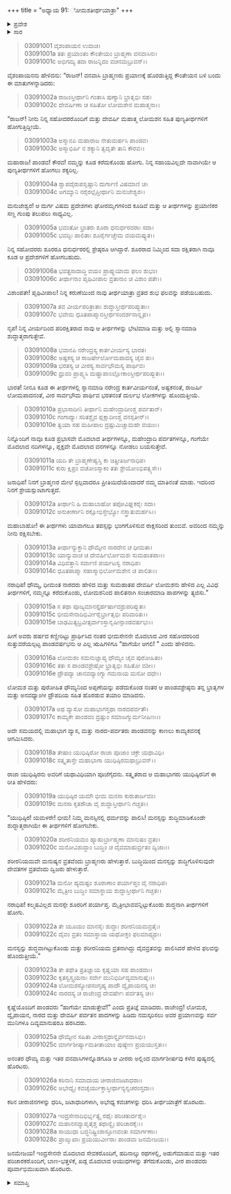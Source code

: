 +++
title = "ಅಧ್ಯಾಯ 91: ೋಮಶತೀರ್ಥಯಾತ್ರಾ"
+++

<details><summary>ಪ್ರವೇಶ</summary>


।।   ಓಂ ಓಂ ನಮೋ ನಾರಾಯಣಾಯ।।   ಶ್ರೀ ವೇದವ್ಯಾಸಾಯ ನಮಃ ।।

ಶ್ರೀ ಕೃಷ್ಣದ್ವೈಪಾಯನ ವೇದವ್ಯಾಸ ವಿರಚಿತ  

**ಶ್ರೀ ಮಹಾಭಾರತ**

**ಆರಣ್ಯಕ ಪರ್ವ**

**ತೀರ್ಥಯಾತ್ರಾ ಪರ್ವ**

**ಅಧ್ಯಾಯ 91**

</details>


<details><summary>ಸಾರ</summary>

ಉಳಿದುಕೊಂಡ ಕೆಲವು ಬ್ರಾಹ್ಮಣರು ತಮ್ಮನ್ನೂ ತೀರ್ಥಯಾತ್ರೆಗೆ ಕರೆದುಕೊಂಡು ಹೋಗಬೇಕೆಂದು ಕೇಳಿಕೊಳ್ಳಲು ಯುಧಿಷ್ಠಿರನು ಒಪ್ಪಿಕೊಂಡಿದುದು (1-15). ತೀರ್ಥಯಾತ್ರೆಗೆ ಸಿದ್ಧತೆಗಳು ನಡೆಯುತ್ತಿರುವಾಗ ವ್ಯಾಸ, ನಾರದ-ಪರ್ವತರು ಬಂದು ತೀರ್ಥಯಾತ್ರೆ ಮಾಡುವಾಗ ಶರೀರ ನಿಯಮ, ಮನಸ್ಸು ಮತ್ತು ಬುದ್ಧಿಯ ಶುದ್ಧತೆಗಳ ಕುರಿತು ಹೇಳುವುದು; ಪ್ರಯಾಣ (16-28).

</details>


> 03091001 ವೈಶಂಪಾಯನ ಉವಾಚ।  
03091001a ತತಃ ಪ್ರಯಾಂತಂ ಕೌಂತೇಯಂ ಬ್ರಾಹ್ಮಣಾ ವನವಾಸಿನಃ।  
03091001c ಅಭಿಗಮ್ಯ ತದಾ ರಾಜನ್ನಿದಂ ವಚನಮಬ್ರುವನ್।।

ವೈಶಂಪಾಯನನು ಹೇಳಿದನು: “ರಾಜನ್! ವನವಾಸಿ ಬ್ರಾಹ್ಮಣರು ಪ್ರಯಾಣಕ್ಕೆ ಹೊರಡುತ್ತಿದ್ದ ಕೌಂತೇಯನ ಬಳಿ ಬಂದು ಈ ಮಾತುಗಳನ್ನಾಡಿದರು:

> 03091002a ರಾಜಂಸ್ತೀರ್ಥಾನಿ ಗಂತಾಸಿ ಪುಣ್ಯಾನಿ ಭ್ರಾತೃಭಿಃ ಸಹ।  
03091002c ದೇವರ್ಷಿಣಾ ಚ ಸಹಿತೋ ಲೋಮಶೇನ ಮಹಾತ್ಮನಾ।।

“ರಾಜನ್! ನೀನು ನಿನ್ನ ಸಹೋದರರೊಂದಿಗೆ ಮತ್ತು ದೇವರ್ಷಿ ಮಹಾತ್ಮ ಲೋಮಶನ ಸಹಿತ ಪುಣ್ಯತೀರ್ಥಗಳಿಗೆ ಹೋಗುತ್ತಿದ್ದೀಯೆ.

> 03091003a ಅಸ್ಮಾನಪಿ ಮಹಾರಾಜ ನೇತುಮರ್ಹಸಿ ಪಾಂಡವ।  
03091003c ಅಸ್ಮಾಭಿರ್ಹಿ ನ ಶಕ್ಯಾನಿ ತ್ವದೃತೇ ತಾನಿ ಕೌರವ।।

ಮಹಾರಾಜ! ಪಾಂಡವ! ಕೌರವ! ನಮ್ಮನ್ನು ಕೂಡ ಕರೆದುಕೊಂಡು ಹೋಗು. ನಿನ್ನ ಸಹಾಯವಿಲ್ಲದೇ ನಾವಾಗಿಯೇ ಆ ಪುಣ್ಯತೀರ್ಥಗಳಿಗೆ ಹೋಗಲು ಶಕ್ಯರಿಲ್ಲ.

> 03091004a ಶ್ವಾಪದೈರುಪಸೃಷ್ಟಾನಿ ದುರ್ಗಾಣಿ ವಿಷಮಾಣಿ ಚ।  
03091004c ಅಗಮ್ಯಾನಿ ನರೈರಲ್ಪೈಸ್ತೀರ್ಥಾನಿ ಮನುಜೇಶ್ವರ।।

ಮನುಜೇಶ್ವರ! ಆ ದುರ್ಗ ವಿಷಮ ಪ್ರದೇಶಗಳು ಘೋರಮೃಗಗಳಿಂದ ಕೂಡಿವೆ ಮತ್ತು ಆ ತೀರ್ಥಗಳನ್ನು ಪ್ರಯಾಣಿಕರ ಸಣ್ಣ ಗುಂಪು ತಲುಪಲು ಸಾಧ್ಯವಿಲ್ಲ.

> 03091005a ಭವಂತೋ ಭ್ರಾತರಃ ಶೂರಾ ಧನುರ್ಧರವರಾಃ ಸದಾ।  
03091005c ಭವದ್ಭಿಃ ಪಾಲಿತಾಃ ಶೂರೈರ್ಗಚ್ಚೇಮ ವಯಮಪ್ಯುತ।।

ನಿನ್ನ ಸಹೋದರರು ಶೂರರೂ ಧನುರ್ಧರರಲ್ಲಿ ಶ್ರೇಷ್ಠರೂ ಆಗಿದ್ದಾರೆ. ಶೂರರಾದ ನಿಮ್ಮಿಂದ ಸದಾ ರಕ್ಷಿತರಾಗಿ ನಾವೂ ಕೂಡ ಆ ಪ್ರದೇಶಗಳಿಗೆ ಹೋಗಬಹುದು.

> 03091006a ಭವತ್ಪ್ರಸಾದಾದ್ಧಿ ವಯಂ ಪ್ರಾಪ್ನುಯಾಮ ಫಲಂ ಶುಭಂ।  
03091006c ತೀರ್ಥಾನಾಂ ಪೃಥಿವೀಪಾಲ ವ್ರತಾನಾಂ ಚ ವಿಶಾಂ ಪತೇ।।

ವಿಶಾಂಪತೇ! ಪೃಥಿವೀಪಾಲ! ನಿನ್ನ ಕರುಣೆಯಿಂದ ನಾವು ತೀರ್ಥಯಾತ್ರಾ ವ್ರತದ ಶುಭ ಫಲವನ್ನು ಪಡೆಯಬಹುದು.

> 03091007a ತವ ವೀರ್ಯಪರಿತ್ರಾತಾಃ ಶುದ್ಧಾಸ್ತೀರ್ಥಪರಿಪ್ಲುತಾಃ।   
03091007c ಭವೇಮ ಧೂತಪಾಪ್ಮಾನಸ್ತೀರ್ಥಸಂದರ್ಶನಾನ್ನೃಪ।।

ನೃಪ! ನಿನ್ನ ವೀರ್ಯದಿಂದ ಪರಿರಕ್ಷಿತರಾದ ನಾವು ಆ ತೀರ್ಥಗಳನ್ನು ಭೇಟಿಮಾಡಿ ಮತ್ತು ಅಲ್ಲಿ ಸ್ನಾನಮಾಡಿ ಶುದ್ಧಾತ್ಮರಾಗುತ್ತೇವೆ.

> 03091008a ಭವಾನಪಿ ನರೇಂದ್ರಸ್ಯ ಕಾರ್ತವೀರ್ಯಸ್ಯ ಭಾರತ।  
03091008c ಅಷ್ಟಕಸ್ಯ ಚ ರಾಜರ್ಷೇರ್ಲೋಮಪಾದಸ್ಯ ಚೈವ ಹ।।  
03091009a ಭರತಸ್ಯ ಚ ವೀರಸ್ಯ ಸಾರ್ವಭೌಮಸ್ಯ ಪಾರ್ಥಿವ।  
03091009c ಧ್ರುವಂ ಪ್ರಾಪ್ಸ್ಯಸಿ ದುಷ್ಪ್ರಾಪಾಽಲ್ಲೋಕಾಂಸ್ತೀರ್ಥಪರಿಪ್ಲುತಃ।।

ಭಾರತ! ನೀನೂ ಕೂಡ ಈ ತೀರ್ಥಗಳಲ್ಲಿ ಸ್ನಾನಮಾಡಿ ನರೇಂದ್ರ ಕಾರ್ತವೀರ್ಯನಂತೆ, ಅಷ್ಟಕನಂತೆ, ರಾಜರ್ಷಿ ಲೋಮಪಾದನಂತೆ, ವೀರ ಸಾರ್ವಭೌಮ ಪಾರ್ಥಿವ ಭರತನಂತೆ ದುರ್ಲಭ ಲೋಕಗಳನ್ನು ಹೊಂದುತ್ತೀಯೆ.

> 03091010a ಪ್ರಭಾಸಾದೀನಿ ತೀರ್ಥಾನಿ ಮಹೇಂದ್ರಾದೀಂಶ್ಚ ಪರ್ವತಾನ್।  
03091010c ಗಂಗಾದ್ಯಾಃ ಸರಿತಶ್ಚೈವ ಪ್ಲಕ್ಷಾದೀಂಶ್ಚ ವನಸ್ಪತೀನ್।।  
03091010e ತ್ವಯಾ ಸಹ ಮಹೀಪಾಲ ದ್ರಷ್ಟುಮಿಚ್ಚಾಮಹೇ ವಯಂ।।

ನಿನ್ನೊಂದಿಗೆ ನಾವೂ ಕೂಡ ಪ್ರಭಾಸವೇ ಮೊದಲಾದ ತೀರ್ಥಗಳನ್ನೂ, ಮಹೇಂದ್ರಾದಿ ಪರ್ವತಗಳನ್ನೂ, ಗಂಗೆಯೇ ಮೊದಲಾದ ನದಿಗಳನ್ನೂ, ಪ್ಲಕ್ಷವೇ ಮೊದಲಾದ ವನಗಳನ್ನೂ ನೋಡಲು ಬಯಸುತ್ತೇವೆ.

> 03091011a ಯದಿ ತೇ ಬ್ರಾಹ್ಮಣೇಷ್ವಸ್ತಿ ಕಾ ಚಿತ್ಪ್ರೀತಿರ್ಜನಾಧಿಪ।  
03091011c ಕುರು ಕ್ಷಿಪ್ರಂ ವಚೋಽಸ್ಮಾಕಂ ತತಃ ಶ್ರೇಯೋಽಭಿಪತ್ಸ್ಯಸೇ।।

ಜನಾಧಿಪ! ನಿನಗೆ ಬ್ರಾಹ್ಮಣರ ಮೇಲೆ ಸ್ಪಲ್ಪವಾದರೂ ಪ್ರೀತಿಯಿದೆಯೆಂದಾದರೆ ನಮ್ಮ ಮಾತಿನಂತೆ ಮಾಡು. ಇದರಿಂದ ನಿನಗೆ ಶ್ರೇಯಸ್ಸುಂಟಾಗುತ್ತದೆ.

> 03091012a ತೀರ್ಥಾನಿ ಹಿ ಮಹಾಬಾಹೋ ತಪೋವಿಘ್ನಕರೈಃ ಸದಾ।  
03091012c ಅನುಕೀರ್ಣಾನಿ ರಕ್ಷೋಭಿಸ್ತೇಭ್ಯೋ ನಸ್ತ್ರಾತುಮರ್ಹಸಿ।।

ಮಹಾಬಾಹೋ! ಈ ತೀರ್ಥಗಳು ಯಾವಾಗಲೂ ತಪಸ್ಸನ್ನು ಭಂಗಗೊಳಿಸುವ ರಾಕ್ಷಸರಿಂದ ತುಂಬಿವೆ. ಅವರಿಂದ ನಮ್ಮನ್ನು ನೀನು ರಕ್ಷಿಸಬೇಕು.

> 03091013a ತೀರ್ಥಾನ್ಯುಕ್ತಾನಿ ಧೌಮ್ಯೇನ ನಾರದೇನ ಚ ಧೀಮತಾ।  
03091013c ಯಾನ್ಯುವಾಚ ಚ ದೇವರ್ಷಿರ್ಲೋಮಶಃ ಸುಮಹಾತಪಾಃ।।   
03091014a ವಿಧಿವತ್ತಾನಿ ಸರ್ವಾಣಿ ಪರ್ಯಟಸ್ವ ನರಾಧಿಪ।  
03091014c ಧೂತಪಾಪ್ಮಾ ಸಹಾಸ್ಮಾಭಿರ್ಲೋಮಶೇನ ಚ ಪಾಲಿತಃ।।

ನರಾಧಿಪ! ಧೌಮ್ಯ, ಧೀಮಂತ ನಾರದರು ಹೇಳಿದ ಮತ್ತು ಸುಮಹಾತಪ ದೇವರ್ಷಿ ಲೋಮಶನು ಹೇಳಿದ ಎಲ್ಲ ವಿವಿಧ ತೀರ್ಥಗಳಿಗೆ, ನಮ್ಮನ್ನೂ ಕರೆದುಕೊಂಡು, ಲೋಮಶನಿಂದ ಪಾಲಿತನಾಗಿ ಸಂಚಾರಮಾಡಿ ಪಾಪಗಳನ್ನು ತ್ಯಜಿಸು.”

> 03091015a ಸ ತಥಾ ಪೂಜ್ಯಮಾನಸ್ತೈರ್ಹರ್ಷಾದಶ್ರುಪರಿಪ್ಲುತಃ।  
03091015c ಭೀಮಸೇನಾದಿಭಿರ್ವೀರೈರ್ಭ್ರಾತೃಭಿಃ ಪರಿವಾರಿತಃ।।  
03091015e ಬಾಢಮಿತ್ಯಬ್ರವೀತ್ಸರ್ವಾಂಸ್ತಾನೃಷೀನ್ಪಾಂಡವರ್ಷಭಃ।।

ಹೀಗೆ ಅವರು ಹರ್ಷದ ಕಣ್ಣೀರಿಟ್ಟು ಪ್ರಾರ್ಥಿಸಿದ ನಂತರ ಭೀಮಸೇನನೇ ಮೊದಲಾದ ವೀರ ಸಹೋದರರಿಂದ ಸುತ್ತುವರೆಯಲ್ಪಟ್ಟ ಪಾಂಡವರ್ಷಭನು ಆ ಎಲ್ಲ ಋಷಿಗಳಿಗೂ “ಹಾಗೆಯೇ ಆಗಲಿ! ” ಎಂದು ಹೇಳಿದನು.

> 03091016a ಲೋಮಶಂ ಸಮನುಜ್ಞಾಪ್ಯ ಧೌಮ್ಯಂ ಚೈವ ಪುರೋಹಿತಂ।  
03091016c ತತಃ ಸ ಪಾಂಡವಶ್ರೇಷ್ಠೋ ಭ್ರಾತೃಭಿಃ ಸಹಿತೋ ವಶೀ।।  
03091016e ದ್ರೌಪದ್ಯಾ ಚಾನವದ್ಯಾಂಗ್ಯಾ ಗಮನಾಯ ಮನೋ ದಧೇ।।

ಲೋಮಶ ಮತ್ತು ಪುರೋಹಿತ ಧೌಮ್ಯನಿಂದ ಅಪ್ಪಣೆಯನ್ನು ಪಡೆದುಕೊಂಡ ನಂತರ ಆ ಪಾಂಡವಶ್ರೇಷ್ಠನು ತನ್ನ ಭ್ರಾತೃಗಳ ಮತ್ತು ಅನವಧ್ಯಾಂಗೀ ದ್ರೌಪದಿಯ ಸಹಿತ ಹೊರಡುವ ತಯಾರಿ ಮಾಡಿದನು.

> 03091017a ಅಥ ವ್ಯಾಸೋ ಮಹಾಭಾಗಸ್ತಥಾ ನಾರದಪರ್ವತೌ।  
03091017c ಕಾಮ್ಯಕೇ ಪಾಂಡವಂ ದ್ರಷ್ಟುಂ ಸಮಾಜಗ್ಮುರ್ಮನೀಷಿಣಃ।।

ಅದೇ ಸಮಯದಲ್ಲಿ ಮಹಾಭಾಗ ವ್ಯಾಸ, ಮತ್ತು ನಾರದ-ಪರ್ವತರು ಪಾಂಡವನನ್ನು ಕಾಣಲು ಕಾಮ್ಯಕವನಕ್ಕೆ ಆಗಮಿಸಿದರು.

> 03091018a ತೇಷಾಂ ಯುಧಿಷ್ಠಿರೋ ರಾಜಾ ಪೂಜಾಂ ಚಕ್ರೇ ಯಥಾವಿಧಿ।   
03091018c ಸತ್ಕೃತಾಸ್ತೇ ಮಹಾಭಾಗಾ ಯುಧಿಷ್ಠಿರಮಥಾಬ್ರುವನ್।।

ರಾಜಾ ಯುಧಿಷ್ಠಿರನು ಅವರಿಗೆ ಯಥಾವಿಧಿಯಾಗಿ ಪೂಜೆಗೈದನು. ಸತ್ಕೃತರಾದ ಆ ಮಹಾಭಾಗರು ಯುಧಿಷ್ಠಿರನಿಗೆ ಈ ರೀತಿ ಹೇಳಿದರು:

> 03091019a ಯುಧಿಷ್ಠಿರ ಯಮೌ ಭೀಮ ಮನಸಾ ಕುರುತಾರ್ಜವಂ।  
03091019c ಮನಸಾ ಕೃತಶೌಚಾ ವೈ ಶುದ್ಧಾಸ್ತೀರ್ಥಾನಿ ಗಚ್ಚತ।।

“ಯುಧಿಷ್ಠಿರ! ಯಮಳರೇ! ಭೀಮ! ನಿಮ್ಮ ಮನಸ್ಸಿನಲ್ಲಿ ಧರ್ಮವನ್ನು ಪಾಲಿಸಿ! ಮನಸ್ಸನ್ನು ಶುದ್ಧಿಮಾಡಿಕೊಂಡೇ ಶುದ್ಧಾತ್ಮರಾಗಿಯೇ ಈ ತೀರ್ಥಗಳಿಗೆ ಹೋಗಬೇಕು.

> 03091020a ಶರೀರನಿಯಮಂ ಹ್ಯಾಹುರ್ಬ್ರಾಹ್ಮಣಾ ಮಾನುಷಂ ವ್ರತಂ।  
03091020c ಮನೋವಿಶುದ್ಧಾಂ ಬುದ್ಧಿಂ ಚ ದೈವಮಾಹುರ್ವ್ರತಂ ದ್ವಿಜಾಃ।।

ಶರೀರನಿಯಮವೇ ಮನುಷ್ಯನ ವ್ರತವೆಂದು ಬ್ರಾಹ್ಮಣರು ಹೇಳುತ್ತಾರೆ. ಬುದ್ಧಿಯಿಂದ ಮನಸ್ಸನ್ನು ಶುದ್ಧಿಗೊಳಿಸುವುದೇ ದೇವತಗಳ ವ್ರತವೆಂದು ದ್ವಿಜರು ಹೇಳುತ್ತಾರೆ.

> 03091021a ಮನೋ ಹ್ಯದುಷ್ಟಂ ಶೂರಾಣಾಂ ಪರ್ಯಾಪ್ತಂ ವೈ ನರಾಧಿಪ।  
03091021c ಮೈತ್ರೀಂ ಬುದ್ಧಿಂ ಸಮಾಸ್ಥಾಯ ಶುದ್ಧಾಸ್ತೀರ್ಥಾನಿ ಗಚ್ಚತ।।

ನರಾಧಿಪ! ಕಲ್ಮಷವಿಲ್ಲದ ಮನಸ್ಸೇ ಶೂರರಿಗೆ ಪರ್ಯಾಪ್ತ. ಮೈತ್ರೀಭಾವವನ್ನಿಟ್ಟುಕೊಂಡು ಶುದ್ಧನಾಗಿ ತೀರ್ಥಗಳಿಗೆ ಹೋಗು.

> 03091022a ತೇ ಯೂಯಂ ಮಾನಸೈಃ ಶುದ್ಧಾಃ ಶರೀರನಿಯಮವ್ರತೈಃ।  
03091022c ದೈವಂ ವ್ರತಂ ಸಮಾಸ್ಥಾಯ ಯಥೋಕ್ತಂ ಫಲಮಾಪ್ಸ್ಯಥ।।

ಮನಸ್ಸನ್ನು ಶುದ್ಧವಾಗಿಟ್ಟುಕೊಂಡು ಮತ್ತು ಶರೀರನಿಯಮ ವ್ರತನಾಗಿದ್ದು ದೈವವ್ರತವನ್ನು ಪಾಲಿಸಿದರೆ ಹೇಳಿದ ಫಲವನ್ನು ಹೊಂದುತ್ತೀಯೆ.”

> 03091023a ತೇ ತಥೇತಿ ಪ್ರತಿಜ್ಞಾಯ ಕೃಷ್ಣಯಾ ಸಹ ಪಾಂಡವಾಃ।   
03091023c ಕೃತಸ್ವಸ್ತ್ಯಯನಾಃ ಸರ್ವೇ ಮುನಿಭಿರ್ದಿವ್ಯಮಾನುಷೈಃ।।  
03091024a ಲೋಮಶಸ್ಯೋಪಸಂಗೃಹ್ಯ ಪಾದೌ ದ್ವೈಪಾಯನಸ್ಯ ಚ।  
03091024c ನಾರದಸ್ಯ ಚ ರಾಜೇಂದ್ರ ದೇವರ್ಷೇಃ ಪರ್ವತಸ್ಯ ಚ।।

ಕೃಷ್ಣೆಯೊಂದಿಗೆ ಪಾಂಡವರು “ಹಾಗೆಯೇ ಮಾಡುತ್ತೇವೆ!” ಎಂದು ಪ್ರತಿಜ್ಞೆ ಮಾಡಿದರು. ರಾಜೇಂದ್ರ! ಲೋಮಶ, ದ್ವೈಪಾಯನ, ನಾರದ ಮತ್ತು ದೇವರ್ಷಿ ಪರ್ವತನ ಪಾದಗಳನ್ನು ಹಿಡಿದು ನಮಸ್ಕರಿಸಲು ಅವರ ಪ್ರಯಾಣವನ್ನು ಸರ್ವ ಮುನಿಗಳೂ ದಿವ್ಯಮಾನುಷರೂ ಹರಸಿದರು.

> 03091025a ಧೌಮ್ಯೇನ ಸಹಿತಾ ವೀರಾಸ್ತಥಾನ್ಯೈರ್ವನವಾಸಿಭಿಃ।  
03091025c ಮಾರ್ಗಶೀರ್ಷ್ಯಾಮತೀತಾಯಾಂ ಪುಷ್ಯೇಣ ಪ್ರಯಯುಸ್ತತಃ।।

ಅನಂತರ ಧೌಮ್ಯ ಮತ್ತು ಇತರ ವನವಾಸಿಗಳನ್ನೊಡಗೂಡಿ ಆ ವೀರರು ಅಲ್ಲಿಂದ ಮಾರ್ಗಶೀರ್ಷವು ಕಳೆದ ಪುಷ್ಯದಲ್ಲಿ ಹೊರಟರು.

> 03091026a ಕಠಿನಾನಿ ಸಮಾದಾಯ ಚೀರಾಜಿನಜಟಾಧರಾಃ।  
03091026c ಅಭೇದ್ಯೈಃ ಕವಚೈರ್ಯುಕ್ತಾಸ್ತೀರ್ಥಾನ್ಯನ್ವಚರಂಸ್ತದಾ।।

ಕಠಿನ ಚೀರಾಜಿನಗಳನ್ನು ಧರಿಸಿ, ಜಟಾಧಾರಿಗಳಾಗಿ, ಅಭೇಧ್ಯ ಕವಚಗಳನ್ನು ಧರಿಸಿ ತೀರ್ಥಯಾತ್ರೆಗೆ ಹೊರಟರು.

> 03091027a ಇಂದ್ರಸೇನಾದಿಭಿರ್ಭೃತ್ಯೈ ರಥೈಃ ಪರಿಚತುರ್ದಶೈಃ।  
03091027c ಮಹಾನಸವ್ಯಾಪೃತೈಶ್ಚ ತಥಾನ್ಯೈಃ ಪರಿಚಾರಕೈಃ।।  
03091028a ಸಾಯುಧಾ ಬದ್ಧನಿಷ್ಟ್ರಿಂಶಾಸ್ತೂಣವಂತಃ ಸಮಾರ್ಗಣಾಃ।  
03091028c ಪ್ರಾಙ್ಮುಖಾಃ ಪ್ರಯಯುರ್ವೀರಾಃ ಪಾಂಡವಾ ಜನಮೇಜಯ।।

ಜನಮೇಜಯ! ಇಂದ್ರಸೇನನೇ ಮೊದಲಾದ ಸೇವಕರೊಂದಿಗೆ, ಹದಿನಾಲ್ಕು ರಥಗಳಲ್ಲಿ, ಅಡುಗೆಮಾಡುವ ಮತ್ತು ಇತರ ಪರಿಚಾರಕರೊಂದಿಗೆ, ಬಾಣ-ಭತ್ತಳಿಕೆ, ಖಡ್ಗ ಮೊದಲಾದ ಆಯುಧಗಳನ್ನು ತೆಗೆದುಕೊಂಡು, ವೀರ ಪಾಂಡವರು ಪೂರ್ವಾಭಿಮುಖವಾಗಿ ಹೊರಟರು.

<details><summary>ಸಮಾಪ್ತಿ</summary>

ಇತಿ ಶ್ರೀ ಮಹಾಭಾರತೇ ಆರಣ್ಯಕಪರ್ವಣಿ ತೀರ್ಥಯಾತ್ರಾಪರ್ವಣಿ ಲೋಮಶತೀರ್ಥಯಾತ್ರಾಯಾಂ ಏಕನವತಿತಮೋಽಧ್ಯಾಯಃ।  
ಇದು ಮಹಾಭಾರತದ ಆರಣ್ಯಕಪರ್ವದಲ್ಲಿ ತೀರ್ಥಯಾತ್ರಾಪರ್ವದಲ್ಲಿ ಲೋಮಶತೀರ್ಥಯಾತ್ರೆ ಎನ್ನುವ ತೊಂಭತ್ತೊಂದನೆಯ ಅಧ್ಯಾಯವು.



</details>
